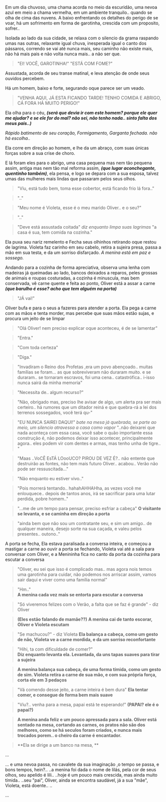 Em um dia chuvoso, uma chama acorda no meio da escuridão, uma nevoa azul em meio a chama vermelha, em um ambiente tranquilo.. quando se olha de cima das nuvens. A baixo enfrentando os detalhes do perigo de se voar, há um sofrimento em forma de garotinha, crescida com um proposito, sofrer..

Isolada ao lado da sua cidade, se relaxa com o silencio da grama raspando umas nas outras, relaxante igual chuva, inesperada igual o canto dos pássaros, correndo se vai até nunca mais, seu caminho não existe mais, não há mais pais e não volta nunca mais.. a não ser que.  
  
> "EI! VOCÊ, GAROTINHA!"
> "ESTÁ COM FOME?"

Assustada, acorda de seu transe matinal, e leva atenção de onde seus ouvidos percebem.
  
Há um homem, baixo e forte, segurando oque parece ser um veado.  
  
> "VENHA AQUI, JÁ ESTA FICANDO TARDE! TENHO COMIDA E ABRIGO, CÁ FORA HÁ MUITO PERIGO!"

Ela olha para o céu,  ***(será que devia ir com este homem? porque ele quer me ajudar? e se ele for do mal? não sei, não tenho nada.. sinto falta dos meus pais..)***
  
*Rápido batimento de seu coração, Formigamento, Garganta fechada. não há escolha..*
  
Ela corre em direção ao homem, e lhe da um abraço, com suas únicas forças sobre a sua crise de choro.  
  
E lá foram eles para o abrigo, uma casa pequena mas nem tão pequena assim, antiga mas nem tão mal reforma assim, ***(que lugar aconchegante, quentinho também)***, ela pensa, e logo se depara com a sua esposa, talvez umas das mulheres mais lindas que passaram pelos seus olhos.  
  
> "Viu, está tudo bem, toma esse cobertor, está ficando frio lá fora.."

> ".."

> "Meu nome é Violeta, esse é o meu marido Oliver.. e o seu?"

> ".."

> "Deve está assustada coitada" 
> *diz enquanto limpa suas lagrimas*
> "a casa é sua, tem comida na cozinha."

Ela puxa seu nariz remelento e Fecha seus olhinhos retirando oque restou de lagrima. Violeta faz carinho em seu cabelo, retira a sujeira presa, passa a mão em sua testa, e da um sorriso disfarçado. *A menina está em paz e sossego.*
  
Andando para a cozinha de forma apreciativa, observa uma lenha com madeiras já queimadas ao lado, bancos deixados a reparos, peles grossas de animais e roupas costuradas, a cozinha é minuscula, mas bem conservada, vê carne quente e feita ao ponto, Oliver está a assar a carne ***(que barulho é esse? acho que tem alguém na porta)***
  
> "JÁ vai!"  
  
Oliver bufa e para o seus a fazeres para atender a porta. Ela pega a carne com as mãos e tenta morder, mas percebe que suas mãos estão sujas, e procura um jeito de se limpar

> "Olá Oliver! nem preciso explicar oque aconteceu, é de se lamentar"  

> "Entra."

> "Com toda certeza"

> "Diga."

> "Invadiram o Reino dos Profetas ,era um povo abençoado.. muitas famílias se foram... as que sobreviveram não duraram muito. e se duraram.. se tornaram escravos, foi uma cena.. catastrófica.. i-isso nunca sairá da minha memoria"

> "Necessita de.. algum recurso?"

> "Não, obrigado mas, preciso lhe avisar de algo, um alerta pra ser mais certeiro.. há rumores que um ditador reiná e que quebra-rá a lei dos terrenos sossegados, você terá qu-"

> "EU NUNCA SAIREI DAQUI!" *bate na mesa já quebrada, se parte ao meio, um silencio atravessa a casa como vapor* "..não deixarei que nada aconteça com essa casa, você sabe o quão importante essa construção é, não podemos deixar isso acontecer, principalmente agora.. eles podem vir com dentes e armas, mas tenho unha de tigre.. "

> "Maas ..VoCÊ EsTÁ LOooUCO? PIROU DE VEZ É?.. não entente que destruirão as fontes, não tem mais futuro Oliver.. acabou.. Verão não pode ser ressuscitada..."

> "Não enquanto eu estiver vivo.."  
  
> "Pois morrerá tentando.. hahahAHHAHha, as vezes você me enlouquece.. depois de tantos anos, irá se sacrificar para uma lutar perdida, pobre homem.."
  
> "...me de um tempo para pensar, preciso esfriar a cabeça"
> **O visitante se levanta, e se caminha em direção a porta**
  
> "ainda bem que não sou um contratante seu, e sim um amigo.. de qualquer maneira, desejo sorte na sua caçada, e valeu pelos presentes.. outono.."

A porta se fecha, Ela estava paralisada a conversa inteira, e começou a mastigar a carne ao ouvir a porta se fechando, Violeta vai até a sala para conversar com Oliver, e a Menininha fica no canto da porta da cozinha para escutar a conversa  
  
> "Oliver, eu sei que isso é complicado mas.. mas agora nois temos uma garotinha para cuidar, não podemos nos arriscar assim, vamos sair daqui e viver como uma família normal"  

> "Hm.."  
> **A menina cada vez mais se entorta para escutar a conversa**
  
> "Só viveremos felizes com o Verão, a falta que se faz é grande" - diz Oliver
  
> **(Eles estão falando de mamãe??)**
> **A menina cai de tanto escorar, Oliver e Violeta escutam**

> "Se machucou?" - diz Violeta
> **Ela balança a cabeça, como um gesto de não, Violeta ve a carne mordida, e da um sorriso reconfortante**

> "Hihi, ta com dificuldade de comer?"  
> **Diz enquanto levanta ela. Levantada, da uns tapas suaves para tirar a sujeira**

> **A menina balança sua cabeça, de uma forma tímida, como um gesto de sim. Violeta retira a carne de sua mão, e com sua própria força, corta ele em 3 pedaços**

> "Vá comendo desse jeito, a carne inteira é bem dura"
> **Ela tentar comer, e consegue de forma bem mais suave**
  
> "Viu?.. venha para a mesa, papai está te esperando!"
> **(PAPAI? ele é o papai?)**

> **A menina anda feliz e um pouco apressada para a sala. Oliver está sentado na mesa, cortando as carnes, os pratos não são dos melhores, como se há seculos foram criados, e nunca mais trocados porem.. o cheiro da carne é encantador.**

> **Ela se dirige a um banco na mesa, **

...  
  
... e uma nevoa passa, no cavalete da sua imaginação ,o tempo se passa, e bons tempos, hein?..  ..a menina foi dada o nome de lilás, pela cor de seus olhos, seu apelido é lili.. ..hoje é um pouco mais crescida, mas ainda muito tímida.. ..seu "pai", Oliver, ainda se encontra saudável, já a sua "mãe", Violeta, está doente.. ..
  
...